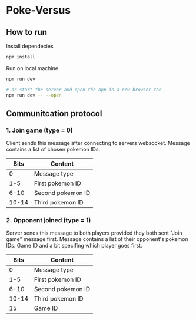 # Poke-Versus

## How to run

Install dependecies

```bash
npm install
```

Run on local machine

```bash
npm run dev

# or start the server and open the app in a new browser tab
npm run dev -- --open
```

## Communitcation protocol

### 1. Join game (type = 0)

Client sends this message after connecting to servers websocket. Message contains a list of chosen pokemon IDs.

| Bits  | Content           |
| ----- | ----------------- |
| 0     | Message type      |
| 1-5   | First pokemon ID  |
| 6-10  | Second pokemon ID |
| 10-14 | Third pokemon ID  |

### 2. Opponent joined (type = 1)

Server sends this message to both players provided they both sent "Join game" message first.
Message contains a list of their opponent's pokemon IDs. Game ID and a bit specifing which player goes first.

| Bits  | Content           |
| ----- | ----------------- |
| 0     | Message type      |
| 1-5   | First pokemon ID  |
| 6-10  | Second pokemon ID |
| 10-14 | Third pokemon ID  |
| 15    | Game ID           |
